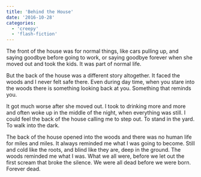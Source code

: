 ```yaml
---
title: 'Behind the House'
date: '2016-10-28'
categories:
  - 'creepy'
  - 'flash-fiction'
---
```


The front of the house was for normal things, like cars pulling up, and saying
goodbye before going to work, or saying goodbye forever when she moved out and
took the kids. It was part of normal life.

<!-- truncate -->

But the back of the house was a different story altogether. It faced the woods
and I never felt safe there. Even during day time, when you stare into the woods
there is something looking back at you. Something that reminds you.

It got much worse after she moved out. I took to drinking more and more and
often woke up in the middle of the night, when everything was still. I could
feel the back of the house calling me to step out. To stand in the yard. To walk
into the dark.

The back of the house opened into the woods and there was no human life for
miles and miles. It always reminded me what I was going to become. Still and
cold like the roots, and blind like they are, deep in the ground. The woods
reminded me what I was. What we all were, before we let out the first scream
that broke the silence. We were all dead before we were born. Forever dead.
